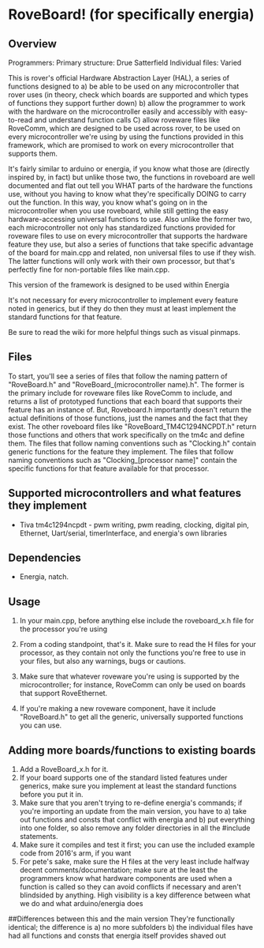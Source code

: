 # RoveBoard! (for specifically energia)

## Overview
Programmers: 
Primary structure: Drue Satterfield 
Individual files: Varied

This is rover's official Hardware Abstraction Layer (HAL), a series of functions designed to a) be able to be used on any microcontroller that rover uses (in theory, check which boards are supported and which types of functions they support further down) b) allow the programmer to work with the hardware on the microcontroller easily and accessibly with easy-to-read and understand function calls C) allow roveware files like RoveComm, which are designed to be used across rover, to be used on every microcontroller we're using by using the functions provided in this framework, which are promised to work on every microcontroller that supports them.

It's fairly similar to arduino or energia, if you know what those are (directly inspired by, in fact) but unlike those two, the functions in roveboard are well documented and flat out tell you WHAT parts of the hardware the functions use, without you having to know what they're specifically DOING to carry out the function. In this way, you know what's going on in the microcontroller when you use roveboard, while still getting the easy hardware-accessing universal functions to use. Also unlike the former two, each microcontroller not only has standardized functions provided for roveware files to use on every microcontroller that supports the hardware feature they use, but also a series of functions that take specific advantage of the board for main.cpp and related, non universal files to use if they wish. The latter functions will only work with their own processor, but that's perfectly fine for non-portable files like main.cpp.

This version of the framework is designed to be used within Energia

It's not necessary for every microcontroller to implement every feature noted in generics, but if they do then they must at least implement the standard functions for that feature.

Be sure to read the wiki for more helpful things such as visual pinmaps.

## Files 
To start, you'll see a series of files that follow the naming pattern of "RoveBoard.h" and "RoveBoard_(microcontroller name).h". The former is the primary include for roveware files like RoveComm to include, and returns a list of prototyped functions that each board that supports their feature has an instance of. But, Roveboard.h importantly doesn't return the actual definitions of those functions, just the names and the fact that they exist. The other roveboard files like "RoveBoard_TM4C1294NCPDT.h" return those functions and others that work specifically on the tm4c and define them. 
The files that follow naming conventions such as "Clocking.h" contain generic functions for the feature they implement.
The files that follow naming conventions such as "Clocking_[processor name]" contain the specific functions for that feature available for that processor.

## Supported microcontrollers and what features they implement
* Tiva tm4c1294ncpdt - pwm writing, pwm reading, clocking, digital pin, Ethernet, Uart/serial, timerInterface, and energia's own libraries

## Dependencies
* Energia, natch.

## Usage
1) In your main.cpp, before anything else include the roveboard_x.h file for the processor you're using
2) From a coding standpoint, that's it. Make sure to read the H files for your processor, as they contain not only the functions you're free to use in your files, but also any warnings, bugs or cautions.
3) Make sure that whatever roveware you're using is supported by the microcontroller; for instance, RoveComm can only be used on boards that support RoveEthernet.

99) If you're making a new roveware component, have it include "RoveBoard.h" to get all the generic, universally supported functions you can use.



## Adding more boards/functions to existing boards
1) Add a RoveBoard_x.h for it. 
2) If your board supports one of the standard listed features under generics, make sure you implement at least the standard functions before you put it in.
3) Make sure that you aren't trying to re-define energia's commands; if you're importing an update from the main version, you have to a) take out functions and consts that conflict with energia and b) put everything into one folder, so also remove any folder directories in all the #include statements.
4) Make sure it compiles and test it first; you can use the included example code from 2016's arm, if you want
5) For pete's sake, make sure the H files at the very least include halfway decent comments/documentation; make sure at the least the programmers know what hardware components are used when a function is called so they can avoid conflicts if necessary and aren't blindsided by anything. High visibility is a key difference between what we do and what arduino/energia does

##Differences between this and the main version
They're functionally identical; the difference is a) no more subfolders b) the individual files have had all functions and consts that energia itself provides shaved out
